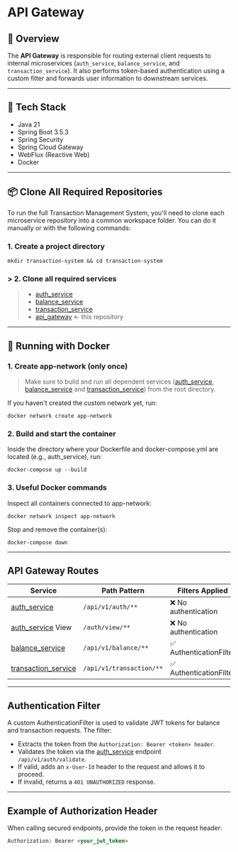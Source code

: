 # API Gateway

## 📜 Overview


The **API Gateway** is responsible for routing external client requests to internal microservices (`auth_service`, `balance_service`, and `transaction_service`). It also performs token-based authentication using a custom filter and forwards user information to downstream services.

---

## 🚀 Tech Stack

- Java 21
- Spring Boot 3.5.3
- Spring Security
- Spring Cloud Gateway
- WebFlux (Reactive Web)
- Docker

---

## 📦 Clone All Required Repositories
To run the full Transaction Management System, you'll need to clone each microservice repository into a common workspace folder. You can do it manually or with the following commands:

### 1. Create a project directory
   ```
   mkdir transaction-system && cd transaction-system
   ```

### > 2. Clone all required services
> * [auth_service](https://github.com/Asadjon/balance_service.git)
> * [balance_service](https://github.com/Asadjon/balance_service.git)
> * [transaction_service](https://github.com/Asadjon/transaction_service.git)
> * [api_gateway](https://github.com/Asadjon/api_gateway.git) ← this repository

---

## 🚀 Running with Docker
### 1. Create app-network (only once)
> Make sure to build and run all dependent services ([auth_service](https://github.com/Asadjon/balance_service.git), [balance_service](https://github.com/Asadjon/balance_service.git) and [transaction_service](https://github.com/Asadjon/transaction_service.git)) from the root directory.

If you haven't created the custom network yet, run:
```
docker network create app-network
```

### 2. Build and start the container
Inside the directory where your Dockerfile and docker-compose.yml are located (e.g., auth_service), run:
```
docker-compose up --build
```

### 3. Useful Docker commands
Inspect all containers connected to app-network:
```docker
docker network inspect app-network
```

Stop and remove the container(s):
```
docker-compose down
```

---

## API Gateway Routes

| Service                                                                   | Path Pattern             | Filters Applied        |
|---------------------------------------------------------------------------|--------------------------|------------------------|
| [auth_service](https://github.com/Asadjon/balance_service.git)            | `/api/v1/auth/**`        | ❌ No authentication    |
| [auth_service](https://github.com/Asadjon/balance_service.git) View       | `/auth/view/**`          | ❌ No authentication    |
| [balance_service](https://github.com/Asadjon/balance_service.git)         | `/api/v1/balance/**`     | ✅ AuthenticationFilter |
| [transaction_service](https://github.com/Asadjon/transaction_service.git) | `/api/v1/transaction/**` | ✅ AuthenticationFilter |


---

## Authentication Filter
A custom AuthenticationFilter is used to validate JWT tokens for balance and transaction requests. The filter:

- Extracts the token from the `Authorization: Bearer <token> header`.
- Validates the token via the [auth_service](https://github.com/Asadjon/balance_service.git) endpoint `/api/v1/auth/validate`.
- If valid, adds an `x-User-Id` header to the request and allows it to proceed.
- If invalid, returns a `401 UNAUTHORIZED` response.

---

## Example of Authorization Header
When calling secured endpoints, provide the token in the request header:
```html
Authorization: Bearer <your_jwt_token>
```